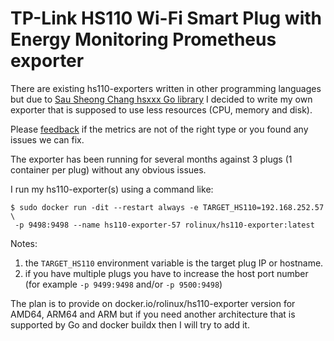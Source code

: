# TP-Link HS110 Wi-Fi Smart Plug with Energy Monitoring Prometheus exporter

There are existing hs110-exporters written in other programming languages but due to [Sau Sheong Chang hsxxx Go library](https://github.com/sausheong/hs1xxplug) I decided to write my own exporter that is supposed to use less resources (CPU, memory and disk).

Please [feedback](https://github.com/rolinux/hs110-exporter/issues) if the metrics are not of the right type or you found any issues we can fix.

The exporter has been running for several months against 3 plugs (1 container per plug) without any obvious issues.

I run my hs110-exporter(s) using a command like:

```
$ sudo docker run -dit --restart always -e TARGET_HS110=192.168.252.57 \
 -p 9498:9498 --name hs110-exporter-57 rolinux/hs110-exporter:latest
```

Notes:

1. the `TARGET_HS110` environment variable is the target plug IP or hostname.
1. if you have multiple plugs you have to increase the host port number (for example `-p 9499:9498` and/or `-p 9500:9498`)

The plan is to provide on docker.io/rolinux/hs110-exporter version for AMD64, ARM64 and ARM but if you need another architecture that is supported by Go and docker buildx then I will try to add it.

